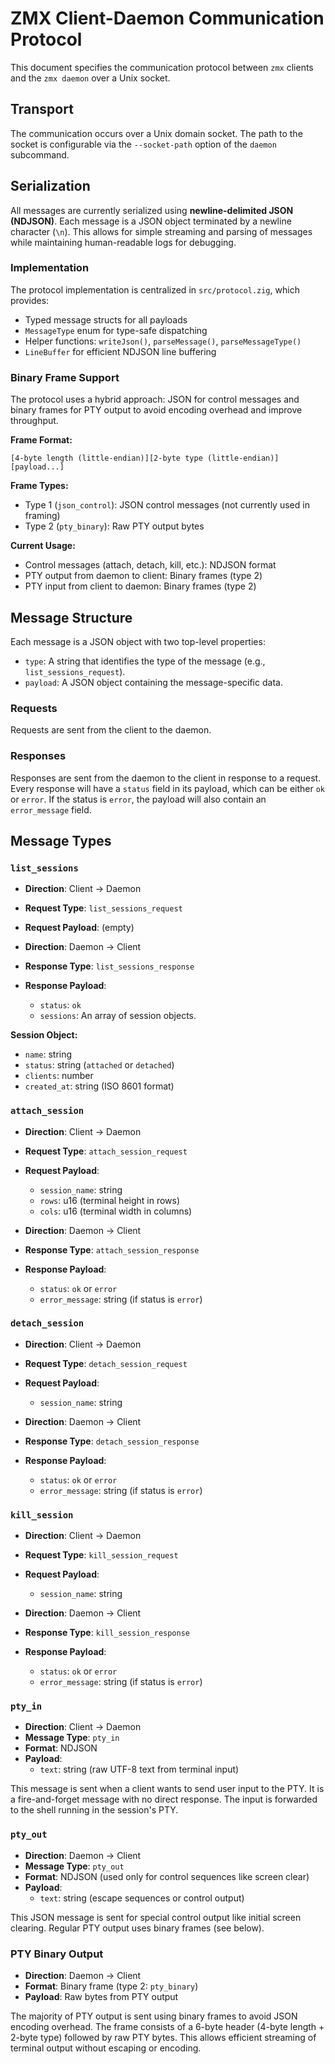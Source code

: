 # ZMX Client-Daemon Communication Protocol

This document specifies the communication protocol between `zmx` clients and the `zmx daemon` over a Unix socket.

## Transport

The communication occurs over a Unix domain socket. The path to the socket is configurable via the `--socket-path` option of the `daemon` subcommand.

## Serialization

All messages are currently serialized using **newline-delimited JSON (NDJSON)**. Each message is a JSON object terminated by a newline character (`\n`). This allows for simple streaming and parsing of messages while maintaining human-readable logs for debugging.

### Implementation

The protocol implementation is centralized in `src/protocol.zig`, which provides:
- Typed message structs for all payloads
- `MessageType` enum for type-safe dispatching
- Helper functions: `writeJson()`, `parseMessage()`, `parseMessageType()`
- `LineBuffer` for efficient NDJSON line buffering

### Binary Frame Support

The protocol uses a hybrid approach: JSON for control messages and binary frames for PTY output to avoid encoding overhead and improve throughput.

**Frame Format:**
```
[4-byte length (little-endian)][2-byte type (little-endian)][payload...]
```

**Frame Types:**
- Type 1 (`json_control`): JSON control messages (not currently used in framing)
- Type 2 (`pty_binary`): Raw PTY output bytes

**Current Usage:**
- Control messages (attach, detach, kill, etc.): NDJSON format
- PTY output from daemon to client: Binary frames (type 2)
- PTY input from client to daemon: Binary frames (type 2)

## Message Structure

Each message is a JSON object with two top-level properties:

- `type`: A string that identifies the type of the message (e.g., `list_sessions_request`).
- `payload`: A JSON object containing the message-specific data.

### Requests

Requests are sent from the client to the daemon.

### Responses

Responses are sent from the daemon to the client in response to a request. Every response will have a `status` field in its payload, which can be either `ok` or `error`. If the status is `error`, the payload will also contain an `error_message` field.

## Message Types

### `list_sessions`

- **Direction**: Client -> Daemon
- **Request Type**: `list_sessions_request`
- **Request Payload**: (empty)

- **Direction**: Daemon -> Client
- **Response Type**: `list_sessions_response`
- **Response Payload**:
    - `status`: `ok`
    - `sessions`: An array of session objects.

**Session Object:**

- `name`: string
- `status`: string (`attached` or `detached`)
- `clients`: number
- `created_at`: string (ISO 8601 format)

### `attach_session`

- **Direction**: Client -> Daemon
- **Request Type**: `attach_session_request`
- **Request Payload**:
    - `session_name`: string
    - `rows`: u16 (terminal height in rows)
    - `cols`: u16 (terminal width in columns)

- **Direction**: Daemon -> Client
- **Response Type**: `attach_session_response`
- **Response Payload**:
    - `status`: `ok` or `error`
    - `error_message`: string (if status is `error`)

### `detach_session`

- **Direction**: Client -> Daemon
- **Request Type**: `detach_session_request`
- **Request Payload**:
    - `session_name`: string

- **Direction**: Daemon -> Client
- **Response Type**: `detach_session_response`
- **Response Payload**:
    - `status`: `ok` or `error`
    - `error_message`: string (if status is `error`)

### `kill_session`

- **Direction**: Client -> Daemon
- **Request Type**: `kill_session_request`
- **Request Payload**:
    - `session_name`: string

- **Direction**: Daemon -> Client
- **Response Type**: `kill_session_response`
- **Response Payload**:
    - `status`: `ok` or `error`
    - `error_message`: string (if status is `error`)

### `pty_in`

- **Direction**: Client -> Daemon
- **Message Type**: `pty_in`
- **Format**: NDJSON
- **Payload**:
    - `text`: string (raw UTF-8 text from terminal input)

This message is sent when a client wants to send user input to the PTY. It is a fire-and-forget message with no direct response. The input is forwarded to the shell running in the session's PTY.

### `pty_out`

- **Direction**: Daemon -> Client
- **Message Type**: `pty_out`
- **Format**: NDJSON (used only for control sequences like screen clear)
- **Payload**:
    - `text`: string (escape sequences or control output)

This JSON message is sent for special control output like initial screen clearing. Regular PTY output uses binary frames (see below).

### PTY Binary Output

- **Direction**: Daemon -> Client
- **Format**: Binary frame (type 2: `pty_binary`)
- **Payload**: Raw bytes from PTY output

The majority of PTY output is sent using binary frames to avoid JSON encoding overhead. The frame consists of a 6-byte header (4-byte length + 2-byte type) followed by raw PTY bytes. This allows efficient streaming of terminal output without escaping or encoding.
